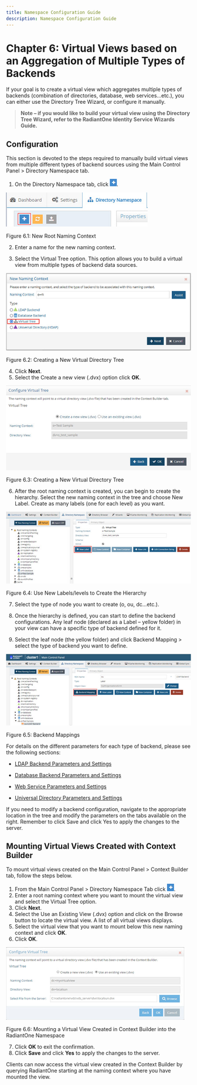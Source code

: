 ```yaml
---
title: Namespace Configuration Guide
description: Namespace Configuration Guide
---
```


# Chapter 6: Virtual Views based on an Aggregation of Multiple Types of Backends

If your goal is to create a virtual view which aggregates multiple types of backends (combination of directories, database, web services…etc.), you can either use the Directory Tree Wizard, or configure it manually.

>**Note – if you would like to build your virtual view using the Directory Tree Wizard, refer to the RadiantOne Identity Service Wizards Guide.**

## Configuration

This section is devoted to the steps required to manually build virtual views from multiple different types of backend sources using the Main Control Panel > Directory Namespace tab.
1.	On the Directory Namespace tab, click ![An image showing ](Media/plus-sign.jpg).

![An image showing ](Media/Image6.1.jpg)
 
Figure 6.1: New Root Naming Context

2.	Enter a name for the new naming context. 

3.	Select the Virtual Tree option. This option allows you to build a virtual view from multiple types of backend data sources.

![An image showing ](Media/Image6.2.jpg)
 
Figure 6.2: Creating a New Virtual Directory Tree

4.	Click **Next**.
5.	Select the Create a new view (.dvx) option click **OK**.

![An image showing ](Media/Image6.3.jpg)
 
Figure 6.3: Creating a New Virtual Directory Tree

6.	After the root naming context is created, you can begin to create the hierarchy. Select the new naming context in the tree and choose New Label. Create as many labels (one for each level) as you want. 

![An image showing ](Media/Image6.4.jpg)
 
Figure 6.4: Use New Labels/levels to Create the Hierarchy

7.	Select the type of node you want to create (o, ou, dc…etc.).

8.	Once the hierarchy is defined, you can start to define the backend configurations. Any leaf node (declared as a Label – yellow folder) in your view can have a specific type of backend defined for it. 

9.	Select the leaf node (the yellow folder) and click Backend Mapping > select the type of backend you want to define.

![An image showing ](Media/Image6.5.jpg)
 
Figure 6.5: Backend Mappings

For details on the different parameters for each type of backend, please see the following sections:

-	[LDAP Backend Parameters and Settings](03-virtual-view-of-ldap-backends#ldap-backend-parameters-and-settings)

-	[Database Backend Parameters and Settings](04-virtual-views-of-database-backends#database-backend-parameters-and-settings)

-	[Web Service Parameters and Settings](07-virtual-vews-for-dsml-or-spml-backends#web-service-backend-parameters-and-settings)

-	[Universal Directory Parameters and Settings](05-radiantone-universal-directory#universal-directory-storage-parameters-and-settings)

If you need to modify a backend configuration, navigate to the appropriate location in the tree and modify the parameters on the tabs available on the right. Remember to click Save and click Yes to apply the changes to the server.

## Mounting Virtual Views Created with Context Builder

To mount virtual views created on the Main Control Panel > Context Builder tab, follow the steps below.

1.	From the Main Control Panel > Directory Namespace Tab click ![An image showing ](Media/plus-sign.jpg).
2.	Enter a root naming context where you want to mount the virtual view and select the Virtual Tree option.
3.	Click **Next**.
4.	Select the Use an Existing View (.dvx) option and click on the Browse button to locate the virtual view. A list of all virtual views displays.
5.	Select the virtual view that you want to mount below this new naming context and click **OK**. 
6.	Click **OK**.

![An image showing ](Media/Image6.6.jpg)
 
Figure 6.6: Mounting a Virtual View Created in Context Builder into the RadiantOne Namespace

7.	Click **OK** to exit the confirmation.
8.	Click **Save** and click **Yes** to apply the changes to the server. 

Clients can now access the virtual view created in the Context Builder by querying RadiantOne starting at the naming context where you have mounted the view.
 